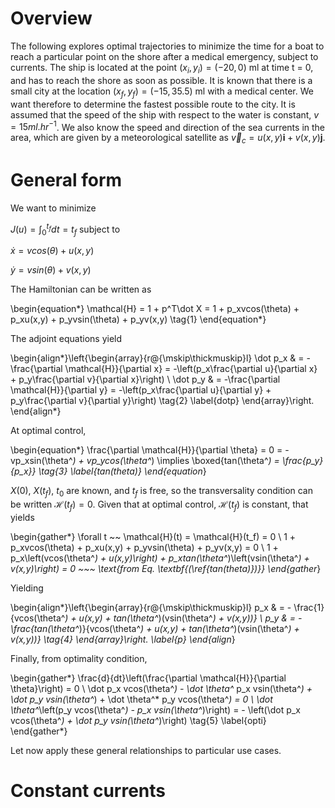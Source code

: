 Overview
========

The following explores optimal trajectories to minimize the time for a boat to reach a particular point on the shore after a medical emergency, 
subject to currents. The ship is located at the point $(x_i,y_i) = (−20,0)$ ml at time t = 0, and has to reach the shore as soon as possible. It is 
known that there is a small city at the location $(x_f,y_f) = (−15,35.5)$ ml with a medical center. We want therefore to determine the fastest possible 
route to the city. It is assumed that the speed of the ship with respect to the water is constant, $v = 15ml.hr^{-1}$. We also know the speed and direction 
of the sea currents in the area, which are given by a meteorological satellite as $\vec{v}_c = u(x,y)\textbf{i} +v(x,y)\textbf{j}$.

# General form

We want to minimize 

$J(u) = \int _0 ^{t_f} dt = t_f$ subject to 

$\dot x = vcos(\theta) + u(x,y)$

$\dot y = vsin(\theta) + v(x,y)$

The Hamiltonian can be written as

\begin{equation*}
    \mathcal{H} = 1 + p^T\dot X = 1 + p_xvcos(\theta) + p_xu(x,y) + p_yvsin(\theta) + p_yv(x,y) \tag{1}
\end{equation*}

The adjoint equations yield

\begin{align*}\left\{\begin{array}{r@{\mskip\thickmuskip}l}
 \dot p_x & = -\frac{\partial \mathcal{H}}{\partial x} = -\left(p_x\frac{\partial u}{\partial x} + p_y\frac{\partial v}{\partial x}\right) \\
 \dot p_y & = -\frac{\partial \mathcal{H}}{\partial y} = -\left(p_x\frac{\partial u}{\partial y} + p_y\frac{\partial v}{\partial y}\right) \tag{2}
\label{dotp}
\end{array}\right.
\end{align*}

At optimal control, 

\begin{equation*}
\frac{\partial \mathcal{H}}{\partial \theta} = 0 = -vp_xsin(\theta^*) + vp_ycos(\theta^*) \implies \boxed{tan(\theta^*) = \frac{p_y}{p_x}} \tag{3}
\label{tan(theta)}
\end{equation*}

$X(0)$, $X(t_f)$, $t_0$ are known, and $t_f$ is free, so the transversality condition can be written $\mathcal{H}(t_f) = 0$. Given that at optimal control, $\mathcal{H}(t_f)$ is constant, that yields 

\begin{gather*}
    \forall t ~~ \mathcal{H}(t) = \mathcal{H}(t_f) = 0 \\
    1 + p_xvcos(\theta) + p_xu(x,y) + p_yvsin(\theta) + p_yv(x,y) = 0 \\
    1 + p_x\left(vcos(\theta^*) + u(x,y)\right) + p_xtan(\theta^*)\left(vsin(\theta^*) + v(x,y)\right) = 0 ~~~ \text{from Eq. \textbf{(\ref{tan(theta)})}}
\end{gather*}

Yielding

\begin{align*}\left\{\begin{array}{r@{\mskip\thickmuskip}l}
p_x & = - \frac{1}{vcos(\theta^*) + u(x,y) + tan(\theta^*)(vsin(\theta^*) + v(x,y))} \\
p_y & = - \frac{tan(\theta^*)}{vcos(\theta^*) + u(x,y) + tan(\theta^*)(vsin(\theta^*) + v(x,y))} \tag{4}
\end{array}\right.
\label{p}
\end{align*}

Finally, from optimality condition,

\begin{gather*}
    \frac{d}{dt}\left(\frac{\partial \mathcal{H}}{\partial \theta}\right) = 0 \\
    \dot p_x vcos(\theta^*) - \dot \theta^* p_x vsin(\theta^*) + \dot p_y vsin(\theta^*) + \dot \theta^* p_y vcos(\theta^*) = 0 \\
    \dot \theta^*\left(p_y vcos(\theta^*) - p_x vsin(\theta^*)\right) = - \left(\dot p_x vcos(\theta^*) + \dot p_y vsin(\theta^*)\right) \tag{5}
\label{opti}
\end{gather*}

Let now apply these general relationships to particular use cases.

# Constant currents

